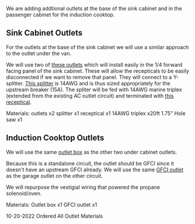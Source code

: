 We are adding addtional outlets at the base of the sink cabinet and in the passenger cabinet for the induction cooktop.


## Sink Cabinet Outlets

For the outlets at the base of the sink cabinet we will use a similar approach to the outlet under the van.

We will use two of [these outlets](https://www.amazon.com/Weatherproof-Journeyman-Pro-Receptacle-Integrated-Waterproof/dp/B07XF5D8HK) which will install easily in the 1/4 forward facing panel of the sink cabinet.  These will allow the recepticals to be easily disconnected if we want to remove that panel.  They will connect to a Y-splitter.  [This splitter](https://www.amazon.com/Kentek-Extension-Splitter-NEMA5-15P-NEMA5-15R/dp/B07KS4W56Q/) is 14AWG and is thus sized appropriately for the upstream breaker (15A).  The spliter will be fed with 14AWG marine triplex (extended from the existing AC outlet circuit) and terminated with [this receptical](https://www.amazon.com/Journeyman-Pro-Clamshell-Connector-Replacement-Commercial/dp/B08FCNF5KR).

Materials:
outlets x2
splitter x1
receptical x1
14AWG triplex x20ft
1.75" Hole saw x1

## Induction Cooktop Outlets

We will use the same [outlet box](https://www.amazon.com/Carlon-Lamson-Sessons-B114RR-UPC-Single/dp/B002M5R97I) as the other two under cabinet outlets.  

Because this is a standalone circuit, the outlet should be GFCI since it doesn't have an upstream GFCI already.  We will use the same [GFCI outlet](https://www.amazon.com/gp/product/B013OVCIPG/) as the garage outlet on the other circuit.

We will repurpose the vestigial wiring that powered the propane solenoid/oven.

Materials:
Outlet box x1
GFCI outlet x1

10-20-2022
Ordered All Outlet Materials